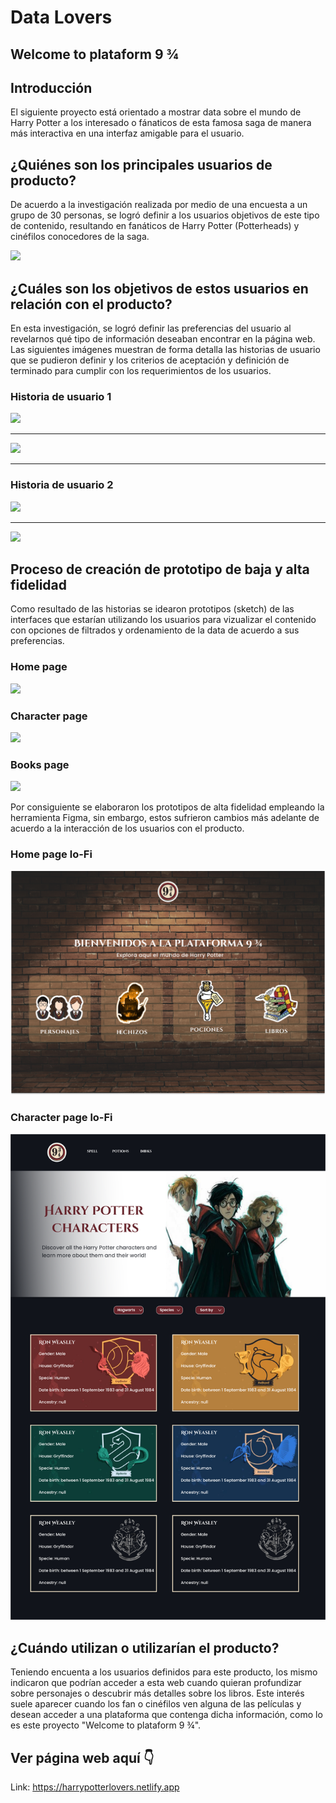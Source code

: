 # Data Lovers

## Welcome to plataform 9 ¾

## Introducción

El siguiente proyecto está orientado a mostrar data sobre el mundo de Harry Potter a los interesado o fánaticos de esta famosa saga de manera más interactiva en una interfaz amigable para el usuario.

## ¿Quiénes son los principales usuarios de producto?

De acuerdo a la investigación realizada por medio de una encuesta a un grupo de 30 personas, se logró definir a los usuarios objetivos de este tipo de contenido, resultando en fanáticos de Harry Potter (Potterheads) y cinéfilos conocedores de la saga.

<img src= "./src/images/readme/encuesta1.jpg">

## ¿Cuáles son los objetivos de estos usuarios en relación con el producto?

En esta investigación, se logró definir las preferencias del usuario al revelarnos qué tipo de información deseaban encontrar en la página web. Las siguientes imágenes muestran de forma detalla las historias de usuario que se pudieron definir y los criterios de aceptación y definición de terminado para cumplir con los requerimientos de los usuarios.

### Historia de usuario 1

<img src= "./src/images/readme/hu1.jpg">

---

<img src= "./src/images/readme/criteriosHU1.jpg">

---

### Historia de usuario 2

<img src= "./src/images/readme/hu2.jpg">

---

<img src= "./src/images/readme/criteriosHU2.jpg">

## Proceso de creación de prototipo de baja y alta fidelidad

Como resultado de las historias se idearon prototipos (sketch) de las interfaces que estarían utilizando los usuarios para vizualizar el contenido con opciones de filtrados y ordenamiento de la data de acuerdo a sus preferencias.

### Home page

<img src= "./src/images/readme/homepage.jpg">

### Character page

<img src= "./src/images/readme/characterspage.jpg">

### Books page

<img src= "./src/images/readme/bookspage.jpg">

Por consiguiente se elaboraron los prototipos de alta fidelidad empleando la herramienta Figma, sin embargo, estos sufrieron cambios más adelante de acuerdo a la interacción de los usuarios con el producto.

### Home page lo-Fi

<img src= "./src/images/readme/Homepage.png">

### Character page lo-Fi

<img src= "./src/images/readme/Characterpage.png">

## ¿Cuándo utilizan o utilizarían el producto?

Teniendo encuenta a los usuarios definidos para este producto, los mismo indicaron que podrían acceder a esta web cuando quieran profundizar sobre personajes o descubrir más detalles sobre los libros. Este interés suele aparecer cuando los fan o cinéfilos ven alguna de las películas y desean acceder a una plataforma que contenga dicha información, como lo es este proyecto "Welcome to plataform 9 ¾".

## Ver página web aquí 👇

Link:  https://harrypotterlovers.netlify.app
